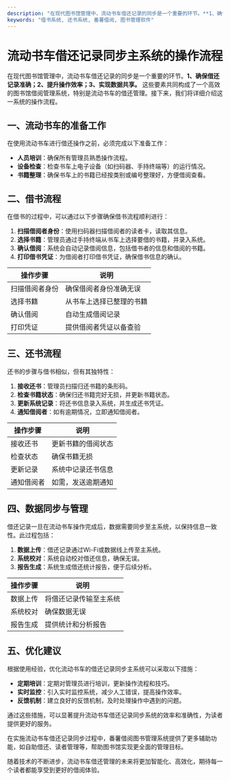 ```yaml
---
description: "在现代图书馆管理中，流动书车借还记录的同步是一个重要的环节。**1、确保借还记录准确；2、提升操作效率；3、实现数据共享。** 这些要素共同构成了一个高效的图书馆借阅管理系统，特别是流动书车的借还管理。接下来，我们将详细介绍这一系统的操作流程。"
keywords: "借书系统, 还书系统, 番薯借阅, 图书管理软件"
---
```

# 流动书车借还记录同步主系统的操作流程

在现代图书馆管理中，流动书车借还记录的同步是一个重要的环节。**1、确保借还记录准确；2、提升操作效率；3、实现数据共享。** 这些要素共同构成了一个高效的图书馆借阅管理系统，特别是流动书车的借还管理。接下来，我们将详细介绍这一系统的操作流程。

## **一、流动书车的准备工作**

在使用流动书车进行借还操作之前，必须完成以下准备工作：

- **人员培训**：确保所有管理员熟悉操作流程。
- **设备检查**：检查书车上电子设备（如扫码器、手持终端等）的运行情况。
- **书籍整理**：确保书车上的书籍已经按类别或编号整理好，方便借阅查看。

## **二、借书流程**

在借书的过程中，可以通过以下步骤确保借书流程顺利进行：

1. **扫描借阅者身份**：使用扫码器扫描借阅者的读者卡，读取其信息。
2. **选择书籍**：管理员通过手持终端从书车上选择要借的书籍，并录入系统。
3. **确认借阅**：系统会自动记录借阅信息，包括借书者的信息和借阅的书籍。
4. **打印借书凭证**：为借阅者打印借书凭证，确保借书信息的确认。

| 操作步骤       | 说明                       |
| -------------- | -------------------------- |
| 扫描借阅者身份 | 确保借阅者身份准确无误     |
| 选择书籍       | 从书车上选择已整理的书籍   |
| 确认借阅       | 自动生成借阅记录           |
| 打印凭证       | 提供借阅者凭证以备查验     |

## **三、还书流程**

还书的步骤与借书相似，但有其独特性：

1. **接收还书**：管理员扫描归还书籍的条形码。
2. **检查书籍状态**：确保归还书籍完好无损，并更新书籍状态。
3. **更新系统记录**：将还书信息录入系统，并生成还书凭证。
4. **通知借阅者**：如有逾期情况，立即通知借阅者。

| 操作步骤      | 说明                      |
| ------------- | ------------------------- |
| 接收还书      | 更新书籍的借阅状态       |
| 检查状态      | 确保书籍无损             |
| 更新记录      | 系统中记录还书信息       |
| 通知借阅者    | 如需，发送逾期通知       |

## **四、数据同步与管理**

借还记录一旦在流动书车操作完成后，数据需要同步至主系统，以保持信息一致性。此过程包括：

1. **数据上传**：借还记录通过Wi-Fi或数据线上传至主系统。
2. **系统校对**：系统自动校对借还信息，确保无误。
3. **报告生成**：系统生成借还统计报告，便于后续分析。

| 操作步骤       | 说明                       |
| -------------- | -------------------------- |
| 数据上传       | 将借还记录传输至主系统     |
| 系统校对       | 确保数据无误               |
| 报告生成       | 提供统计和分析报告        |

## **五、优化建议**

根据使用经验，优化流动书车的借还记录同步主系统可以采取以下措施：

- **定期培训**：定期对管理员进行培训，更新操作流程和技巧。
- **实时监控**：引入实时监控系统，减少人工错误，提高操作效率。
- **反馈机制**：建立良好的反馈机制，及时处理操作中遇到的问题。

通过这些措施，可以显著提升流动书车借还记录同步系统的效率和准确性，为读者提供更好的服务。

在实施流动书车借还记录同步过程中，番薯借阅图书管理系统提供了更多辅助功能，如自助借还、读者管理等，帮助图书馆实现更全面的管理目标。

随着技术的不断进步，流动书车借还管理的未来将更加智能化、高效化，期待每一个读者都能享受到更好的借阅体验。
